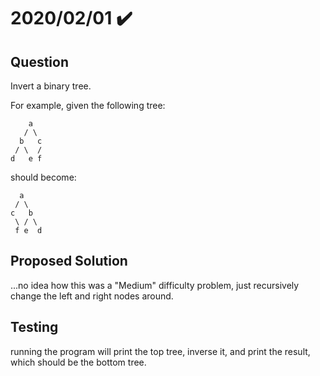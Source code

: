 # 2020/02/01 ✔️

## Question
Invert a binary tree.

For example, given the following tree:

        a
       / \
      b   c
     / \  /
    d   e f
    
should become:

      a
     / \
    c   b
     \ / \
     f e  d
     
## Proposed Solution
...no idea how this was a "Medium" difficulty problem, just recursively change the left and right nodes around.

## Testing
running the program will print the top tree, inverse it, and print the result, which should be the bottom tree.
